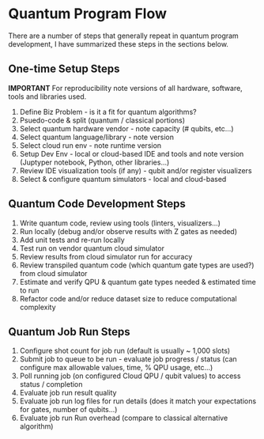 # Quantum Program Flow

There are a number of steps that generally repeat in quantum program development, I have summarized these steps in the sections below.

## One-time Setup Steps

**IMPORTANT** For reproducibility note versions of all hardware, software, tools and libraries used.

1. Define Biz Problem - is it a fit for quantum algorithms?
2. Psuedo-code & split (quantum / classical portions)
3. Select quantum hardware vendor - note capacity (# qubits, etc...)
4. Select quantum language/library - note version
5. Select cloud run env - note runtime version
6. Setup Dev Env - local or cloud-based IDE and tools and note version (Juptyper notebook, Python, other libraries...)
7. Review IDE visualization tools (if any) - qubit and/or register visualizers
8. Select & configure quantum simulators - local and cloud-based

## Quantum Code Development Steps

1. Write quantum code, review using tools (linters, visualizers...)
2. Run locally (debug and/or observe results with Z gates as needed)
3. Add unit tests and re-run locally
4. Test run on vendor quantum cloud simulator
5. Review results from cloud simulator run for accuracy
6. Review transpiled quantum code (which quantum gate types are used?) from cloud simulator
7. Estimate and verify QPU & quantum gate types needed & estimated time to run
8. Refactor code and/or reduce dataset size to reduce computational complexity

## Quantum Job Run Steps

1. Configure shot count for job run (default is usually ~ 1,000 slots)
2. Submit job to queue to be run - evaluate job progress / status (can configure max allowable values, time, % QPU usage, etc...)
3. Poll running job (on configured Cloud QPU / qubit values) to access status / completion
4. Evaluate job run result quality
5. Evaluate job run log files for run details (does it match your expectations for gates, number of qubits...)
6. Evaluate job run Run overhead (compare to classical alternative algorithm)
